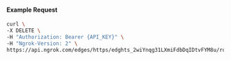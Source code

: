 <!-- Code generated for API Clients. DO NOT EDIT. -->

#### Example Request

```bash
curl \
-X DELETE \
-H "Authorization: Bearer {API_KEY}" \
-H "Ngrok-Version: 2" \
https://api.ngrok.com/edges/https/edghts_2wiYnqg31LXmiFdbDqIDtvFYM8u/routes/edghtsrt_2wiYnp0PcstA3fyKlCLf9XvioH8/circuit_breaker
```
